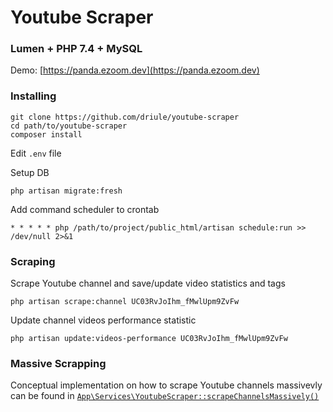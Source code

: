 # Youtube Scraper

### Lumen + PHP 7.4 + MySQL

Demo: [https://panda.ezoom.dev](https://panda.ezoom.dev)

### Installing

```
git clone https://github.com/driule/youtube-scraper
cd path/to/youtube-scraper
composer install
```

Edit `.env` file

Setup DB
```
php artisan migrate:fresh
```

Add command scheduler to crontab

```
* * * * * php /path/to/project/public_html/artisan schedule:run >> /dev/null 2>&1
```

### Scraping

Scrape Youtube channel and save/update video statistics and tags
```
php artisan scrape:channel UC03RvJoIhm_fMwlUpm9ZvFw
```

Update channel videos performance statistic
```
php artisan update:videos-performance UC03RvJoIhm_fMwlUpm9ZvFw
```

### Massive Scrapping

Conceptual implementation on how to scrape Youtube channels massivevly can be found in
[`App\Services\YoutubeScraper::scrapeChannelsMassively()`](https://github.com/driule/youtube-scraper/blob/master/app/Services/YoutubeScraper.php#L161)
